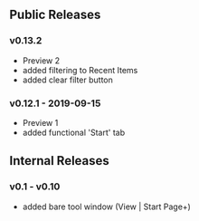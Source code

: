 ## Public Releases

### v0.13.2
- Preview 2
- added filtering to Recent Items
- added clear filter button

### v0.12.1 - 2019-09-15
- Preview 1
- added functional 'Start' tab

## Internal Releases

### v0.1 - v0.10
- added bare tool window (View | Start Page+)
